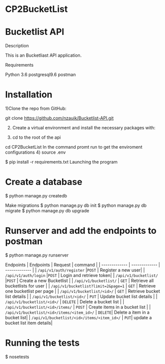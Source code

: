 # CP2BucketList
# Bucketlist API

Description

This is an Bucketliast API application.

Requirements

Python 3.6
postgresql9.6
postman

# Installation

1)Clone the repo from GitHub:

git clone https://github.com/nzaujk/Bucketlist-API.git

2) Create a virtual environment and install the necessary packages with:

3) cd to the root of the api

cd CP2BucketList
In the command promt run to get the enviroment configurations
4) source .env

$ pip install -r requirements.txt
Launching the program

# Create a database

$ python manage.py createdb

Make migrations
$ python manage.py db init
$ python manage.py db migrate
$ python manage.py db upgrade

# Runserver and add the endpoints to postman

$ python manage.py runserver

Endpoints
| Endpoints  | Request | command |
| ------------- | ------------- | ------------- |
| `/api/v1/auth/register`                    |`POST` | Register a new user|
|  `/api/v1/auth/login`                      |`POST` | Login and retrieve token|
| `/api/v1/bucketlist/`                      |`POST` | Create a new Bucketlist |
| `/api/v1/bucketlist/`                      | `GET` | Retrieve all bucketlists for user |
| `/api/v1/bucketlist?limit=2&page=1`        | `GET` | Retrieve one bucketlist per page |
| `/api/v1/bucketlist/<id>/`                 | `GET` |  Retrieve bucket list details |
| `/api/v1/bucketlist/<id>/`                 | `PUT` | Update bucket list details |
| `/api/v1/bucketlist/<id>/`                 | `DELETE` | Delete a bucket list |
| `/api/v1/bucketlist/<id>/items/`           | `POST` |  Create items in a bucket list |
| `/api/v1/bucketlist/<id>/items/<item_id>/` | `DELETE`| Delete a item in a bucket list|
| `/api/v1/bucketlist/<id>/items/<item_id>/` | `PUT`| update a bucket list item details|


# Running the tests

 $ nosetests
